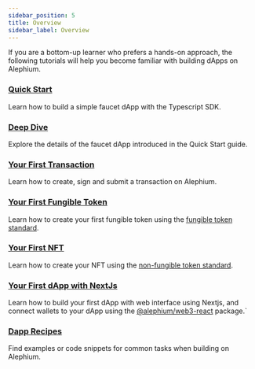 ```yaml
---
sidebar_position: 5
title: Overview
sidebar_label: Overview
---
```


If you are a bottom-up learner who prefers a hands-on approach, the
following tutorials will help you become familiar with building dApps
on Alephium.

### [Quick Start](/dapps/tutorials/quick-start)

Learn how to build a simple faucet dApp with the Typescript SDK.

### [Deep Dive](/dapps/tutorials/deep-dive)

Explore the details of the faucet dApp introduced in the Quick Start guide.

### [Your First Transaction](/dapps/tutorials/first-transaction)

Learn how to create, sign and submit a transaction on Alephium.

### [Your First Fungible Token](/dapps/tutorials/first-fungible-token)

Learn how to create your first fungible token using the [fungible token standard](/dapps/standards/fungible-tokens).

### [Your First NFT](/dapps/tutorials/first-nft)

Learn how to create your NFT using the [non-fungible token standard](/dapps/standards/non-fungible-tokens).

### [Your First dApp with NextJs](/dapps/tutorials/first-dapp-with-nextjs)

Learn how to build your first dApp with web interface using Nextjs,
and connect wallets to your dApp using the
[@alephium/web3-react](https://github.com/alephium/alephium-web3/tree/master/packages/web3-react)
package.\`

### [Dapp Recipes](/dapps/tutorials/dapp-recipes)

Find examples or code snippets for common tasks when building on Alephium.
